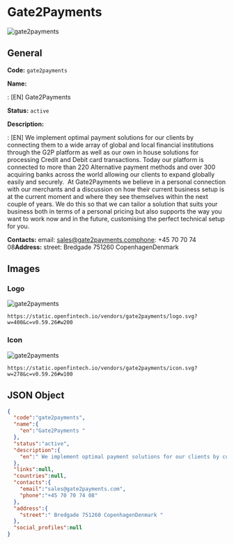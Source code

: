 
# Gate2Payments  
![gate2payments](https://static.openfintech.io/vendors/gate2payments/logo.svg?w=400&c=v0.59.26#w200)  

## General 
 
**Code:** `gate2payments` 
 
**Name:** 
 
:	[EN] Gate2Payments  
 
**Status:** `active` 
 
**Description:** 
 
: [EN]  We implement optimal payment solutions for our clients by connecting them to a wide array of global and local financial institutions through the G2P platform as well as our own in house solutions for processing Credit and Debit card transactions. Today our platform is connected to more than 220 Alternative payment methods and over 300 acquiring banks across the world allowing our clients to expand globally easily and securely.  At Gate2Payments we believe in a personal connection with our merchants and a discussion on how their current business setup is at the current moment and where they see themselves within the next couple of years. We do this so that we can tailor a solution that suits your business both in terms of a personal pricing but also supports the way you want to work now and in the future, customising the perfect technical setup for you.  
 
**Contacts:** 
email: sales@gate2payments.comphone: +45 70 70 74 08**Address:** 
street:  Bredgade 751260 CopenhagenDenmark  

## Images 

### Logo 
 
![gate2payments](https://static.openfintech.io/vendors/gate2payments/logo.svg?w=400&c=v0.59.26#w200)  

```
https://static.openfintech.io/vendors/gate2payments/logo.svg?w=400&c=v0.59.26#w200
```  

### Icon 
 
![gate2payments](https://static.openfintech.io/vendors/gate2payments/icon.svg?w=278&c=v0.59.26#w100)  

```
https://static.openfintech.io/vendors/gate2payments/icon.svg?w=278&c=v0.59.26#w100
```  

## JSON Object 

```json
{
  "code":"gate2payments",
  "name":{
    "en":"Gate2Payments "
  },
  "status":"active",
  "description":{
    "en":" We implement optimal payment solutions for our clients by connecting them to a wide array of global and local financial institutions through the G2P platform as well as our own in house solutions for processing Credit and Debit card transactions. Today our platform is connected to more than 220 Alternative payment methods and over 300 acquiring banks across the world allowing our clients to expand globally easily and securely.\u00a0 At Gate2Payments we believe in a personal connection with our merchants and a discussion on how their current business setup is at the current moment and where they see themselves within the next couple of years.\u00a0We do this so that we can tailor a solution that suits your business both in terms of a personal pricing but also supports the way you want to work now and in the future,\u00a0customising\u00a0the perfect technical setup for you. "
  },
  "links":null,
  "countries":null,
  "contacts":{
    "email":"sales@gate2payments.com",
    "phone":"+45 70 70 74 08"
  },
  "address":{
    "street":" Bredgade 751260 CopenhagenDenmark "
  },
  "social_profiles":null
}
```  
